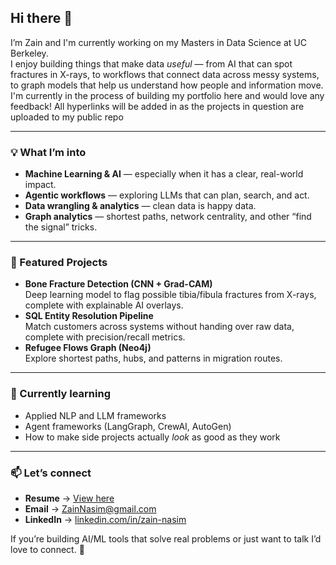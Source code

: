 ## Hi there 👋

I’m Zain and I'm currently working on my Masters in Data Science at UC Berkeley.  
I enjoy building things that make data *useful* — from AI that can spot fractures in X-rays, to workflows that connect data across messy systems, to graph models that help us understand how people and information move.
I'm currently in the process of building my portfolio here and would love any feedback! All hyperlinks will be added in as the projects in question are uploaded to my public repo

---

### 💡 What I’m into
- **Machine Learning & AI** — especially when it has a clear, real-world impact.
- **Agentic workflows** — exploring LLMs that can plan, search, and act.
- **Data wrangling & analytics** — clean data is happy data.
- **Graph analytics** — shortest paths, network centrality, and other “find the signal” tricks.

---

### 📌 Featured Projects
- **Bone Fracture Detection (CNN + Grad-CAM)**  
  Deep learning model to flag possible tibia/fibula fractures from X-rays, complete with explainable AI overlays.
- **SQL Entity Resolution Pipeline**  
  Match customers across systems without handing over raw data, complete with precision/recall metrics.
- **Refugee Flows Graph (Neo4j)**  
  Explore shortest paths, hubs, and patterns in migration routes.

---

### 🌱 Currently learning
- Applied NLP and LLM frameworks
- Agent frameworks (LangGraph, CrewAI, AutoGen)
- How to make side projects actually *look* as good as they work

---

### 📫 Let’s connect
- **Resume** → [View here](https://docs.google.com/document/d/191RrJ10AybRiR1Lgz5itqYG94DnYJsO9CgMm4jCY5CE/edit?usp=sharing)  
- **Email** → [ZainNasim@gmail.com](ZainNasim@gmail.com)
- **LinkedIn** → [linkedin.com/in/zain-nasim](https://www.linkedin.com/in/zain-nasim/)  

If you’re building AI/ML tools that solve real problems or just want to talk I’d love to connect. 🙂
